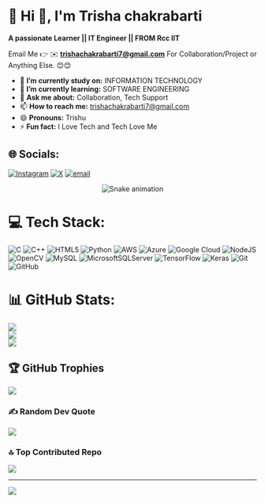 # 💫 Hi 👋, I'm Trisha chakrabarti
**A passionate Learner || IT Engineer || FROM Rcc IIT**

Email Me 👉 ✉️ **trishachakrabarti7@gmail.com** For Collaboration/Project or Anything Else. 😊😊

- 🔭 **I’m currently study on:** INFORMATION TECHNOLOGY
- 🌱 **I’m currently learning:** SOFTWARE ENGINEERING
- 💬 **Ask me about:** Collaboration, Tech Support
- 📫 **How to reach me:** trishachakrabarti7@gmail.com
- 😄 **Pronouns:** Trishu
- ⚡ **Fun fact:** I Love Tech and Tech Love Me


## 🌐 Socials:
[![Instagram](https://img.shields.io/badge/Instagram-%23E4405F.svg?logo=Instagram&logoColor=white)](https://instagram.com/twin_kl_e_star) [![X](https://img.shields.io/badge/X-black.svg?logo=X&logoColor=white)](https://x.com/@TRISHACHAK33891) [![email](https://img.shields.io/badge/Email-D14836?logo=gmail&logoColor=white)](mailto:trishachakrabarti7@gmail.com) 

<!-- Snake Game Repo View -->

<div align="center">
  <img src="https://profile-readme-generator.com/assets/snake.svg" alt="Snake animation" />
</div>

# 💻 Tech Stack:
![C](https://img.shields.io/badge/c-%2300599C.svg?style=for-the-badge&logo=c&logoColor=white) ![C++](https://img.shields.io/badge/c++-%2300599C.svg?style=for-the-badge&logo=c%2B%2B&logoColor=white) ![HTML5](https://img.shields.io/badge/html5-%23E34F26.svg?style=for-the-badge&logo=html5&logoColor=white) ![Python](https://img.shields.io/badge/python-3670A0?style=for-the-badge&logo=python&logoColor=ffdd54) ![AWS](https://img.shields.io/badge/AWS-%23FF9900.svg?style=for-the-badge&logo=amazon-aws&logoColor=white) ![Azure](https://img.shields.io/badge/azure-%230072C6.svg?style=for-the-badge&logo=microsoftazure&logoColor=white) ![Google Cloud](https://img.shields.io/badge/GoogleCloud-%234285F4.svg?style=for-the-badge&logo=google-cloud&logoColor=white) ![NodeJS](https://img.shields.io/badge/node.js-6DA55F?style=for-the-badge&logo=node.js&logoColor=white) ![OpenCV](https://img.shields.io/badge/opencv-%23white.svg?style=for-the-badge&logo=opencv&logoColor=white) ![MySQL](https://img.shields.io/badge/mysql-4479A1.svg?style=for-the-badge&logo=mysql&logoColor=white) ![MicrosoftSQLServer](https://img.shields.io/badge/Microsoft%20SQL%20Server-CC2927?style=for-the-badge&logo=microsoft%20sql%20server&logoColor=white) ![TensorFlow](https://img.shields.io/badge/TensorFlow-%23FF6F00.svg?style=for-the-badge&logo=TensorFlow&logoColor=white) ![Keras](https://img.shields.io/badge/Keras-%23D00000.svg?style=for-the-badge&logo=Keras&logoColor=white) ![Git](https://img.shields.io/badge/git-%23F05033.svg?style=for-the-badge&logo=git&logoColor=white) ![GitHub](https://img.shields.io/badge/github-%23121011.svg?style=for-the-badge&logo=github&logoColor=white)
# 📊 GitHub Stats:
![](https://github-readme-stats.vercel.app/api?username=Trisharcc20&theme=dark&hide_border=false&include_all_commits=true&count_private=false)<br/>
![](https://nirzak-streak-stats.vercel.app/?user=Trisharcc20&theme=dark&hide_border=false)<br/>
![](https://github-readme-stats.vercel.app/api/top-langs/?username=Trisharcc20&theme=dark&hide_border=false&include_all_commits=true&count_private=false&layout=compact)

## 🏆 GitHub Trophies
![](https://github-profile-trophy.vercel.app/?username=Trisharcc20&theme=radical&no-frame=false&no-bg=true&margin-w=4)

### ✍️ Random Dev Quote
![](https://quotes-github-readme.vercel.app/api?type=horizontal&theme=radical)

### 🔝 Top Contributed Repo
![](https://github-contributor-stats.vercel.app/api?username=Trisharcc20&limit=5&theme=dark&combine_all_yearly_contributions=true)

---
[![](https://visitcount.itsvg.in/api?id=Trisharcc20&icon=0&color=0)](https://visitcount.itsvg.in)

<!-- Proudly created with GPRM ( https://gprm.itsvg.in ) -->
